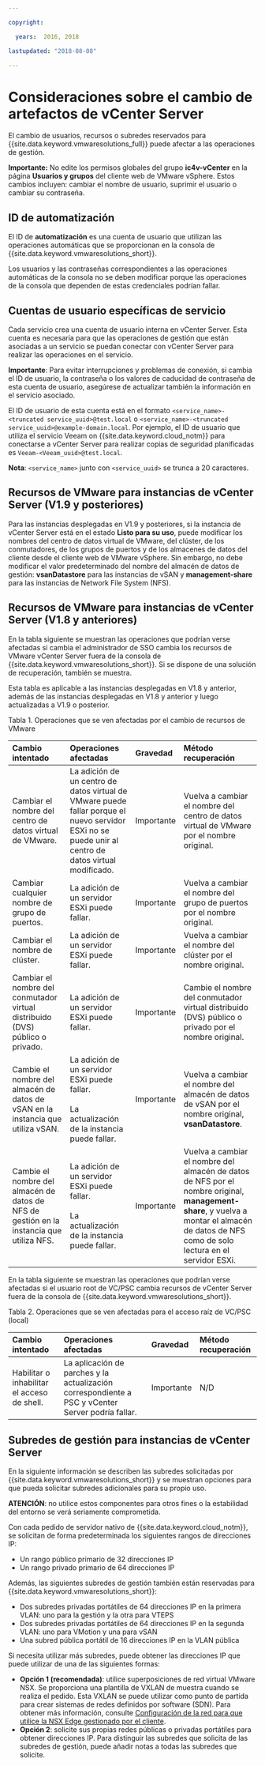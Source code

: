 ```yaml
---

copyright:

  years:  2016, 2018

lastupdated: "2018-08-08"

---
```


# Consideraciones sobre el cambio de artefactos de vCenter Server

El cambio de usuarios, recursos o subredes reservados para {{site.data.keyword.vmwaresolutions_full}} puede afectar a las operaciones de gestión.

**Importante:** No edite los permisos globales del grupo **ic4v-vCenter** en la página **Usuarios y grupos** del cliente web de VMware vSphere. Estos cambios incluyen: cambiar el nombre de usuario, suprimir el usuario o cambiar su contraseña.

## ID de automatización

El ID de **automatización** es una cuenta de usuario que utilizan las operaciones automáticas que se proporcionan en la consola de {{site.data.keyword.vmwaresolutions_short}}.

Los usuarios y las contraseñas correspondientes a las operaciones automáticas de la consola no se deben modificar porque las operaciones de la consola que dependen de estas credenciales podrían fallar.

## Cuentas de usuario específicas de servicio

Cada servicio crea una cuenta de usuario interna en vCenter Server. Esta cuenta es necesaria para que las operaciones de gestión que están asociadas a un servicio se puedan conectar con vCenter Server para realizar las operaciones en el servicio.

**Importante**: Para evitar interrupciones y problemas de conexión, si cambia el ID de usuario, la contraseña o los valores de caducidad de contraseña de esta cuenta de usuario, asegúrese de actualizar también la información en el servicio asociado.

El ID de usuario de esta cuenta está en el formato `<service_name>-<truncated service_uuid>@test.local` o `<service_name>-<truncated service_uuid>@example-domain.local`. Por ejemplo, el ID de usuario que utiliza el servicio Veeam on {{site.data.keyword.cloud_notm}} para conectarse a vCenter Server para realizar copias de seguridad planificadas es `Veeam-<Veeam_uuid>@test.local`.

**Nota**: `<service_name>` junto con `<service_uuid>` se trunca a 20 caracteres.

## Recursos de VMware para instancias de vCenter Server (V1.9 y posteriores)

Para las instancias desplegadas en V1.9 y posteriores, si la instancia de vCenter Server está en el estado **Listo para su uso**, puede modificar los nombres del centro de datos virtual de VMware, del clúster, de los conmutadores, de los grupos de puertos y de los almacenes de datos del cliente desde el cliente web de VMware vSphere. Sin embargo, no debe modificar el valor predeterminado del nombre del almacén de datos de gestión: **vsanDatastore** para las instancias de vSAN y **management-share** para las instancias de Network File System (NFS).

## Recursos de VMware para instancias de vCenter Server (V1.8 y anteriores)

En la tabla siguiente se muestran las operaciones que podrían verse afectadas si cambia el administrador de SSO cambia los recursos de VMware vCenter Server fuera de la consola de {{site.data.keyword.vmwaresolutions_short}}. Si se dispone de una solución de recuperación, también se muestra.

Esta tabla es aplicable a las instancias desplegadas en V1.8 y anterior, además de las instancias desplegadas en V1.8 y anterior y luego actualizadas a V1.9 o posterior.

Tabla 1. Operaciones que se ven afectadas por el cambio de recursos de VMware

| Cambio intentado  | Operaciones afectadas  | Gravedad  | Método recuperación  |
|:------------- |:------------- |:--------------|:--------------|
| Cambiar el nombre del centro de datos virtual de VMware. | La adición de un centro de datos virtual de VMware puede fallar porque el nuevo servidor ESXi no se puede unir al centro de datos virtual modificado. | Importante | Vuelva a cambiar el nombre del centro de datos virtual de VMware por el nombre original. |
| Cambiar cualquier nombre de grupo de puertos.    | La adición de un servidor ESXi puede fallar. | Importante | Vuelva a cambiar el nombre del grupo de puertos por el nombre original. |
| Cambiar el nombre de clúster. | La adición de un servidor ESXi puede fallar. | Importante | Vuelva a cambiar el nombre del clúster por el nombre original.
| Cambiar el nombre del conmutador virtual distribuido (DVS) público o privado. | La adición de un servidor ESXi puede fallar. | Importante | Cambie el nombre del conmutador virtual distribuido (DVS) público o privado por el nombre original.
| Cambie el nombre del almacén de datos de vSAN en la instancia que utiliza vSAN. | La adición de un servidor ESXi puede fallar.<br><br>La actualización de la instancia puede fallar. | Importante | Vuelva a cambiar el nombre del almacén de datos de vSAN por el nombre original, **vsanDatastore**.
| Cambie el nombre del almacén de datos de NFS de gestión en la instancia que utiliza NFS. | La adición de un servidor ESXi puede fallar.<br><br>La actualización de la instancia puede fallar. | Importante | Vuelva a cambiar el nombre del almacén de datos de NFS por el nombre original, **management-share**, y vuelva a montar el almacén de datos de NFS como de solo lectura en el servidor ESXi.

En la tabla siguiente se muestran las operaciones que podrían verse afectadas si el usuario root de VC/PSC cambia recursos de vCenter Server fuera de la consola de {{site.data.keyword.vmwaresolutions_short}}.

Tabla 2. Operaciones que se ven afectadas para el acceso raíz de VC/PSC (local)

| Cambio intentado  | Operaciones afectadas  | Gravedad  | Método recuperación  |
|:------------- |:------------- |:--------------|:--------------|
| Habilitar o inhabilitar el acceso de shell.    | La aplicación de parches y la actualización correspondiente a PSC y vCenter Server podría fallar.    | Importante    | N/D    |

## Subredes de gestión para instancias de vCenter Server

En la siguiente información se describen las subredes solicitadas por {{site.data.keyword.vmwaresolutions_short}} y se muestran opciones para que pueda solicitar subredes adicionales para su propio uso.

**ATENCIÓN**: no utilice estos componentes para otros fines o la estabilidad del entorno se verá seriamente comprometida.

Con cada pedido de servidor nativo de {{site.data.keyword.cloud_notm}}, se solicitan de forma predeterminada los siguientes rangos de direcciones IP:
*  Un rango público primario de 32 direcciones IP
*  Un rango privado primario de 64 direcciones IP

Además, las siguientes subredes de gestión también están reservadas para {{site.data.keyword.vmwaresolutions_short}}:
*  Dos subredes privadas portátiles de 64 direcciones IP en la primera VLAN: uno para la gestión y la otra para VTEPS
*  Dos subredes privadas portátiles de 64 direcciones IP en la segunda VLAN: uno para VMotion y una para vSAN
*  Una subred pública portátil de 16 direcciones IP en la VLAN pública

Si necesita utilizar más subredes, puede obtener las direcciones IP que puede utilizar de una de las siguientes formas:
*  **Opción 1 (recomendada)**: utilice superposiciones de red virtual VMware NSX. Se proporciona una plantilla de VXLAN de muestra cuando se realiza el pedido. Esta VXLAN se puede utilizar como punto de partida para crear sistemas de redes definidos por software (SDN). Para obtener más información, consulte [Configuración de la red para que utilice la NSX Edge gestionado por el cliente](vc_esg_config.html).
*  **Opción 2**: solicite sus propias redes públicas o privadas portátiles para obtener direcciones IP. Para distinguir las subredes que solicita de las subredes de gestión, puede añadir notas a todas las subredes que solicite.
